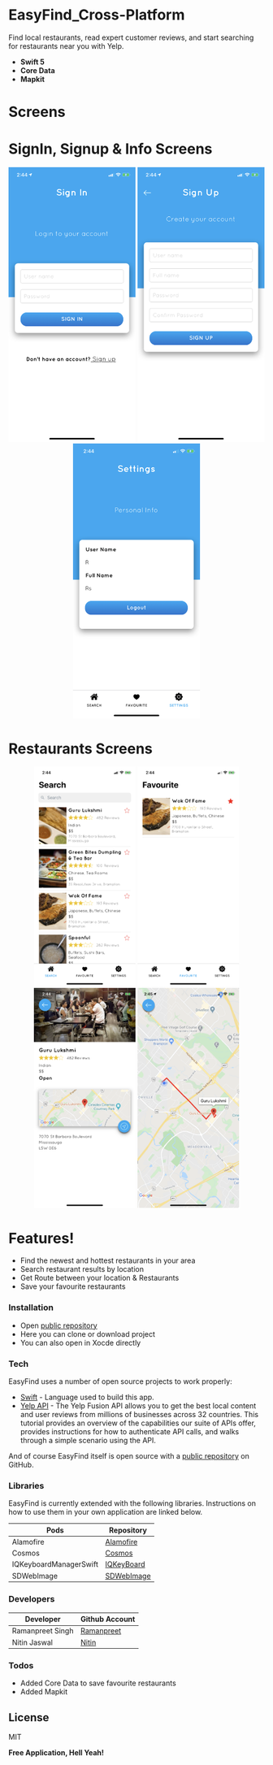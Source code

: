 # EasyFind_Cross-Platform

Find local restaurants, read expert customer reviews, and start searching for restaurants near you with Yelp.
  - **Swift 5**
  - **Core Data**
  - **Mapkit**
  # Screens
 
# SignIn, Signup & Info Screens
<p align="center">
  <img src="Images/login.png" width= 250>   <img src="Images/signup.png" width= 250>        <img src="Images/settings.png" width= 250>
 </p>

# Restaurants Screens
<p align="center">
  <img src="Images/search.png" width= 200>      <img src="Images/fav.png" width= 200>       <img src="Images/detail.png" width= 200>      <img src="Images/map.png" width= 200> 
 </p>
      
  #  Features!

  - Find the newest and hottest restaurants in your area
  - Search restaurant results by location
  - Get Route between your location & Restaurants
  - Save your favourite restaurants
  
### Installation

 - Open  [public repository][git]
 - Here you can clone or download project
 - You can also open in Xocde directly

  ### Tech

EasyFind uses a number of open source projects to work properly:

* [Swift] - Language used to build this app. 
* [Yelp API] - The Yelp Fusion API allows you to get the best local content and user reviews from millions of businesses across 32 countries. This tutorial provides an overview of the capabilities our suite of APIs offer, provides instructions for how to authenticate API calls, and walks through a simple scenario using the API.

And of course EasyFind itself is open source with a [public repository][git]
 on GitHub.

### Libraries

EasyFind is currently extended with the following libraries. Instructions on how to use them in your own application are linked below.

| Pods | Repository |
| ------ | ------ |
| Alamofire | [Alamofire] |
| Cosmos | [Cosmos] |
| IQKeyboardManagerSwift | [IQKeyBoard] |
| SDWebImage | [SDWebImage] |

### Developers

| Developer | Github Account |
| ------ | ------ |
| Ramanpreet Singh | [Ramanpreet] |
| Nitin Jaswal | [Nitin] |

### Todos

 - Added Core Data to save favourite restaurants
 - Added Mapkit
 
License
----

MIT


**Free Application, Hell Yeah!**

[//]: # (These are reference links used in the body of this note and get stripped out when the markdown processor does its job. There is no need to format nicely because it shouldn't be seen. Thanks SO - http://stackoverflow.com/questions/4823468/store-comments-in-markdown-syntax)

   [git]: <https://github.com/RamaniOS/EasyFind.git>
   [swift]: <https://developer.apple.com/documentation/swift>
   [yelp API]: <https://www.yelp.com/developers/v3/manage_app>
   [alamofire]: <https://github.com/Alamofire/Alamofire>
   [cosmos]: <https://github.com/evgenyneu/Cosmos>
   [SDWebImage]: <https://github.com/SDWebImage/SDWebImage>
   [IQKeyboard]: <https://github.com/hackiftekhar/IQKeyboardManager/tree/master/IQKeyboardManagerSwift>
   [ramanpreet]: <https://github.com/RamaniOS>
   [nitin]: <https://github.com/nathanjaswal>
   
   
   
